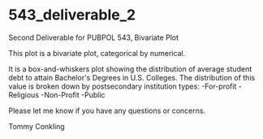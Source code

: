 # 543_deliverable_2
Second Deliverable for PUBPOL 543, Bivariate Plot

This plot is a bivariate plot, categorical by numerical.

It is a box-and-whiskers plot showing the distribution of average student debt to attain Bachelor's Degrees in U.S. Colleges.
The distribution of this value is broken down by postsecondary institution types:
-For-profit
-Religious
-Non-Profit
-Public

Please let me know if you have any questions or concerns.

Tommy Conkling
